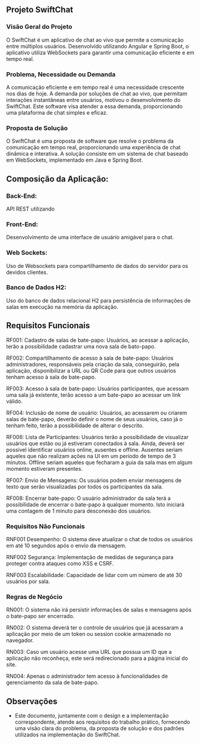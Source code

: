 ## Projeto SwiftChat

### Visão Geral do Projeto
O SwiftChat é um aplicativo de chat ao vivo que permite a comunicação entre múltiplos usuários. Desenvolvido utilizando Angular e Spring Boot, o aplicativo utiliza WebSockets para garantir uma comunicação eficiente e em tempo real.

### Problema, Necessidade ou Demanda
A comunicação eficiente e em tempo real é uma necessidade crescente nos dias de hoje. A demanda por soluções de chat ao vivo, que permitam interações instantâneas entre usuários, motivou o desenvolvimento do SwiftChat. Este software visa atender a essa demanda, proporcionando uma plataforma de chat simples e eficaz.

### Proposta de Solução
O SwiftChat é uma proposta de software que resolve o problema da comunicação em tempo real, proporcionando uma experiência de chat dinâmica e interativa. A solução consiste em um sistema de chat baseado em WebSockets, implementado em Java e Spring Boot.

## Composição da Aplicação:

### Back-End:
API REST utilizando 

### Front-End:
Desenvolvimento de uma interface de usuário amigável para o chat.

### Web Sockets:
Uso de Websockets para compartilhamento de dados do servidor para os devidos clientes.

### Banco de Dados H2:
Uso do banco de dados relacional H2 para persistência de informações de salas em execução na memória da aplicação.

## Requisitos Funcionais

RF001: Cadastro de salas de bate-papo: Usuários, ao acessar a aplicação, terão a possibilidade cadastrar uma nova sala de bato-papo.

RF002: Compartilhamento de acesso à sala de bate-papo: Usuários administradores, responsáveis pela criação da sala, conseguirão, pela aplicação, disponibilizar a URL ou QR Code para que outros usuários tenham acesso à sala de bate-papo.

RF003: Acesso à sala de bate-papo: Usuários participantes, que acessam uma sala já existente, terão acesso a um bate-papo ao acessar um link válido.

RF004: Inclusão de nome de usuário: Usuários, ao acessarem ou criarem salas de bate-papo, deverão definir o nome de seus usuários, caso já o tenham feito, terão a possibilidade de alterar o descrito.

RF006: Lista de Participantes: Usuários terão a possibilidade de visualizar usuários que estão ou já estiveram conectados à sala. Ainda, deverá ser possível identificar usuários online, ausentes e offline. Ausentes seriam aqueles que não realizam ações na UI em um período de tempo de 3 minutos. Offline seriam aqueles que fecharam a guia da sala mas em algum momento estiveram presentes.

RF007: Envio de Mensagens: Os usuários podem enviar mensagens de texto que serão visualizadas por todos os participantes da sala.

RF008: Encerrar bate-papo: O usuário administrador da sala terá a possibilidade de encerrar o bate-papo à qualquer momento. Isto iniciará uma contagem de 1 minuto para desconexão dos usuários.

### Requisitos Não Funcionais

RNF001 Desempenho: O sistema deve atualizar o chat de todos os usuários em até 10 segundos após o envio da mensagem.

RNF002 Segurança: Implementação de medidas de segurança para proteger contra ataques como XSS e CSRF.

RNF003 Escalabilidade: Capacidade de lidar com um número de até 30 usuários por sala. 

### Regras de Negócio

RN001: O sistema não irá persistir informações de salas e mensagens após o bate-papo ser encerrado.

RN002: O sistema deverá ter o controle de usuários que já acessaram a aplicação por meio de um token ou session cookie armazenado no navegador.

RN003: Caso um usuário acesse uma URL que possua um ID que a aplicação não reconheça, este será redirecionado para a página inicial do site.

RN004: Apenas o administrador tem acesso à funcionalidades de gerenciamento da sala de bate-papo.

## Observações

- Este documento, juntamente com o design e a implementação correspondente, atende aos requisitos do trabalho prático, fornecendo uma visão clara do problema, da proposta de solução e dos padrões utilizados na implementação do SwiftChat.
